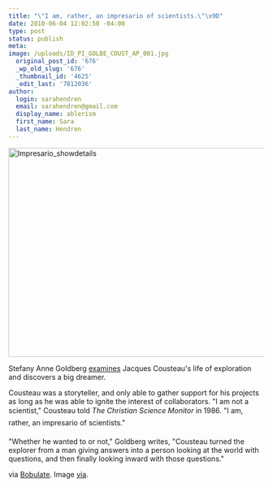 ```yaml
---
title: "\"I am, rather, an impresario of scientists.\"\x9D"
date: 2010-06-04 12:02:50 -04:00
type: post
status: publish
meta:
image: /uploads/ID_PI_GOLBE_COUST_AP_001.jpg
  original_post_id: '676'
  _wp_old_slug: '676'
  _thumbnail_id: '4625'
  _edit_last: '7812036'
author:
  login: sarahendren
  email: sarahendren@gmail.com
  display_name: ablerism
  first_name: Sara
  last_name: Hendren
---
```


<p><a href="http://ablersite.files.wordpress.com/2010/06/impresario_showdetails.jpg"><img class="alignnone size-full wp-image-4625" alt="Impresario_showdetails" src="{{ site.baseurl }}/uploads/impresario_showdetails.jpg" width="610" height="412" /></a></p>
<p>Stefany Anne Goldberg <a href="http://www.thesmartset.com/article/article06021001.aspx">examines</a> Jacques Cousteau's life of exploration and discovers a big dreamer.</p>
<p>Cousteau was a storyteller, and only able to gather support for his projects as long as he was able to ignite the interest of collaborators. "I am not a scientist," Cousteau told <em>The Christian Science Monitor</em> in 1986. "I am, rather, an impresario of scientists."</p>
<p>"Whether he wanted to or not," Goldberg writes, "Cousteau turned the explorer from a man giving answers into a person looking at the world with questions, and then finally looking inward with those questions."</p>
<p>via <a href="http://bobulate.com/">Bobulate</a>. Image <a href="http://impresario.usegrid.net/">via</a>.</p>
